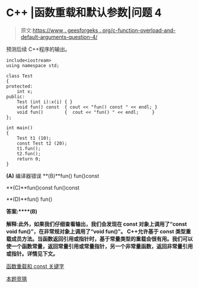 # C++ |函数重载和默认参数|问题 4

> 原文:[https://www . geesforgeks . org/c-function-overload-and-default-arguments-question-4/](https://www.geeksforgeeks.org/c-function-overloading-and-default-arguments-question-4/)

预测后续 C++程序的输出。

```
include<iostream>
using namespace std;

class Test
{
protected:
    int x;
public:
    Test (int i):x(i) { }
    void fun() const  { cout << "fun() const " << endl; }
    void fun()        {  cout << "fun() " << endl;     }
};

int main()
{
    Test t1 (10);
    const Test t2 (20);
    t1.fun();
    t2.fun();
    return 0;
}
```

**(A)** 编译器错误
**(B)**fun()
fun()const

**(C)**fun()const
fun()const

**(D)**fun()
fun()

**答案:****(B)**

**解释:**此外，如果我们仔细查看输出，我们会发现在 const 对象上调用了“const void fun()”，在非常规对象上调用了“void fun()”。
C++允许基于 const 类型重载成员方法。当函数返回引用或指针时，基于常量类型的重载会很有用。我们可以使一个函数常量，返回常量引用或常量指针，另一个非常量函数，返回非常量引用或指针。详情见下文。****

[函数重载和 const 关键字](https://www.geeksforgeeks.org/function-overloading-and-const-functions/)

[本题竞猜](https://www.geeksforgeeks.org/quiz-corner-gq/)